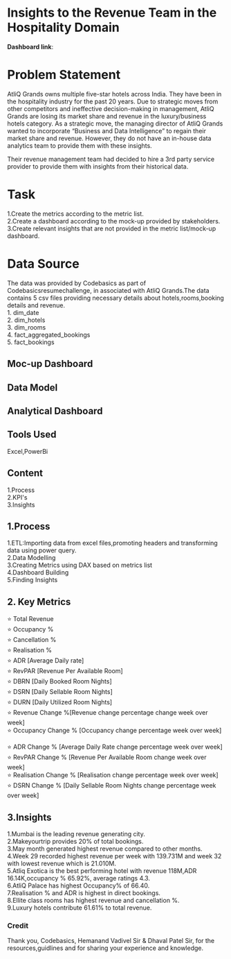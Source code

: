 #  Insights to the Revenue Team in the Hospitality Domain

__Dashboard link__:

# Problem  Statement 
AtliQ Grands owns multiple five-star hotels across India. They have been in the hospitality industry for the past 20 years. Due to strategic moves from other competitors and ineffective decision-making in management, AtliQ Grands are losing its market share and revenue in the luxury/business hotels category. As a strategic move, the managing director of AtliQ Grands wanted to incorporate “Business and Data Intelligence” to regain their market share and revenue. However, they do not have an in-house data analytics team to provide them with these insights.

Their revenue management team had decided to hire a 3rd party service provider to provide them with insights from their historical data.   

#  Task
1.Create the metrics according to the metric list.   
2.Create a dashboard according to the mock-up provided by   stakeholders.     
3.Create relevant insights that are not provided in the metric list/mock-up dashboard.   

# Data Source   
The data was provided by Codebasics as part of Codebasicsresumechallenge, in associated with AtliQ Grands.The data contains 5 csv  files providing necessary details about hotels,rooms,booking details and revenue.   
    1. dim_date   
    2. dim_hotels  
    3. dim_rooms   
    4. fact_aggregated_bookings   
    5. fact_bookings

## Moc-up Dashboard  

## Data Model 


## Analytical Dashboard   

## Tools Used   
Excel,PowerBi 

## Content   
1.Process    
2.KPI's      
3.Insights  

## 1.Process   

1.ETL:Importing data from excel files,promoting headers and transforming data using power query.   
2.Data Modelling  
3.Creating Metrics using DAX based on metrics list   
4.Dashboard Building     
5.Finding Insights

## 2. Key Metrics  

⭐ Total Revenue      
⭐ Occupancy %      
⭐ Cancellation %   
⭐ Realisation %           
⭐ ADR [Average Daily rate]          
⭐ RevPAR [Revenue Per Available Room]    
⭐ DBRN [Daily Booked Room Nights]    
⭐ DSRN [Daily Sellable Room Nights]     
⭐ DURN [Daily Utilized Room Nights]      
⭐ Revenue Change %[Revenue change percentage change week over week]   
⭐ Occupancy Change % [Occupancy change percentage week over week]  

⭐ ADR Change % [Average Daily Rate change percentage week over week]   
⭐ RevPAR  Change % [Revenue Per Available Room change week over week]   
⭐ Realisation Change % [Realisation change percentage week over week]    
⭐ DSRN Change % [Daily Sellable Room Nights change percentage week over week]



## 3.Insights    
1.Mumbai is the leading revenue generating city.   
2.Makeyourtrip provides 20% of total bookings.   
3.May month generated highest revenue compared to other months.   
4.Week 29 recorded highest revenue per week with 139.731M and week 32 with lowest revenue which is 21.010M.   
5.Atliq Exotica is the best performing hotel with revenue 118M,ADR 16.14K,occupancy % 65.92%, average ratings 4.3.   
6.AtliQ Palace has highest Occupancy% of 66.40.   
7.Realisation % and ADR is highest in direct bookings.   
8.Ellite class rooms has highest revenue and cancellation %.   
9.Luxury hotels contribute 61.61% to total revenue.     

### Credit   
Thank you, Codebasics, Hemanand Vadivel Sir  & Dhaval Patel Sir, for the resources,guidlines and for sharing your experience and knowledge.





